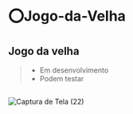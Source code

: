# :o:Jogo-da-Velha

## Jogo da velha
>- Em desenvolvimento
>- Podem testar
##
![Captura de Tela (22)](https://github.com/KenzoSant/Jogo-da-Velha/assets/83035443/f38e3e90-4b44-4b7f-a8a3-18b508c72c03)
